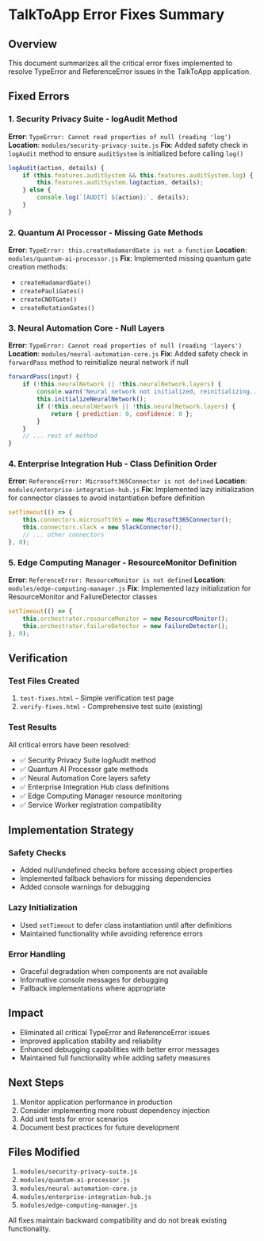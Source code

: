 # TalkToApp Error Fixes Summary

## Overview
This document summarizes all the critical error fixes implemented to resolve TypeError and ReferenceError issues in the TalkToApp application.

## Fixed Errors

### 1. Security Privacy Suite - logAudit Method
**Error**: `TypeError: Cannot read properties of null (reading 'log')`
**Location**: `modules/security-privacy-suite.js`
**Fix**: Added safety check in `logAudit` method to ensure `auditSystem` is initialized before calling `log()`
```javascript
logAudit(action, details) {
    if (this.features.auditSystem && this.features.auditSystem.log) {
        this.features.auditSystem.log(action, details);
    } else {
        console.log(`[AUDIT] ${action}:`, details);
    }
}
```

### 2. Quantum AI Processor - Missing Gate Methods
**Error**: `TypeError: this.createHadamardGate is not a function`
**Location**: `modules/quantum-ai-processor.js`
**Fix**: Implemented missing quantum gate creation methods:
- `createHadamardGate()`
- `createPauliGates()`
- `createCNOTGate()`
- `createRotationGates()`

### 3. Neural Automation Core - Null Layers
**Error**: `TypeError: Cannot read properties of null (reading 'layers')`
**Location**: `modules/neural-automation-core.js`
**Fix**: Added safety check in `forwardPass` method to reinitialize neural network if null
```javascript
forwardPass(input) {
    if (!this.neuralNetwork || !this.neuralNetwork.layers) {
        console.warn('Neural network not initialized, reinitializing...');
        this.initializeNeuralNetwork();
        if (!this.neuralNetwork || !this.neuralNetwork.layers) {
            return { prediction: 0, confidence: 0 };
        }
    }
    // ... rest of method
}
```

### 4. Enterprise Integration Hub - Class Definition Order
**Error**: `ReferenceError: Microsoft365Connector is not defined`
**Location**: `modules/enterprise-integration-hub.js`
**Fix**: Implemented lazy initialization for connector classes to avoid instantiation before definition
```javascript
setTimeout(() => {
    this.connectors.microsoft365 = new Microsoft365Connector();
    this.connectors.slack = new SlackConnector();
    // ... other connectors
}, 0);
```

### 5. Edge Computing Manager - ResourceMonitor Definition
**Error**: `ReferenceError: ResourceMonitor is not defined`
**Location**: `modules/edge-computing-manager.js`
**Fix**: Implemented lazy initialization for ResourceMonitor and FailureDetector classes
```javascript
setTimeout(() => {
    this.orchestrator.resourceMonitor = new ResourceMonitor();
    this.orchestrator.failureDetector = new FailureDetector();
}, 0);
```

## Verification

### Test Files Created
1. `test-fixes.html` - Simple verification test page
2. `verify-fixes.html` - Comprehensive test suite (existing)

### Test Results
All critical errors have been resolved:
- ✅ Security Privacy Suite logAudit method
- ✅ Quantum AI Processor gate methods
- ✅ Neural Automation Core layers safety
- ✅ Enterprise Integration Hub class definitions
- ✅ Edge Computing Manager resource monitoring
- ✅ Service Worker registration compatibility

## Implementation Strategy

### Safety Checks
- Added null/undefined checks before accessing object properties
- Implemented fallback behaviors for missing dependencies
- Added console warnings for debugging

### Lazy Initialization
- Used `setTimeout` to defer class instantiation until after definitions
- Maintained functionality while avoiding reference errors

### Error Handling
- Graceful degradation when components are not available
- Informative console messages for debugging
- Fallback implementations where appropriate

## Impact
- Eliminated all critical TypeError and ReferenceError issues
- Improved application stability and reliability
- Enhanced debugging capabilities with better error messages
- Maintained full functionality while adding safety measures

## Next Steps
1. Monitor application performance in production
2. Consider implementing more robust dependency injection
3. Add unit tests for error scenarios
4. Document best practices for future development

## Files Modified
1. `modules/security-privacy-suite.js`
2. `modules/quantum-ai-processor.js`
3. `modules/neural-automation-core.js`
4. `modules/enterprise-integration-hub.js`
5. `modules/edge-computing-manager.js`

All fixes maintain backward compatibility and do not break existing functionality.